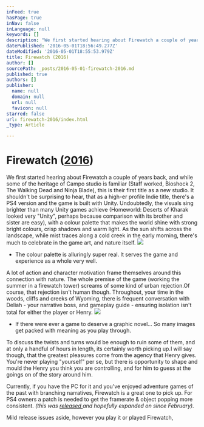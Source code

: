 ```yaml
---
inFeed: true
hasPage: true
inNav: false
inLanguage: null
keywords: []
description: "We first started hearing about Firewatch a couple of years back, and while some of the heritage of Campo studio is familiar (Staff worked, Bioshock 2, The Walking Dead and Ninja Blade), this is their first title as a new studio. It shouldn't be surprising to hear, that as a high-er profile Indie title, there's a PS4 version and the game is built with Unity. Undoubtedly, the visuals sing brighter than many Unity games achieve (Homeworld: Deserts of Kharak looked very \"Unity\", perhaps because comparison with its brother and sister are easy), with a colour palette that makes the world shine with strong bright colours, crisp shadows and warm light. As the sun shifts across the landscape, while mist traces along a cold creek in the early morning, there's much to celebrate in the game art, and nature itself."
datePublished: '2016-05-01T18:56:49.277Z'
dateModified: '2016-05-01T18:55:53.979Z'
title: Firewatch (2016)
author: []
sourcePath: _posts/2016-05-01-firewatch-2016.md
published: true
authors: []
publisher:
  name: null
  domain: null
  url: null
  favicon: null
starred: false
url: firewatch-2016/index.html
_type: Article

---
```

# Firewatch ([2016][0])

We first started hearing about Firewatch a couple of years back, and while some of the heritage of Campo studio is familiar (Staff worked, Bioshock 2, The Walking Dead and Ninja Blade), this is their first title as a new studio. It shouldn't be surprising to hear, that as a high-er profile Indie title, there's a PS4 version and the game is built with Unity. Undoubtedly, the visuals sing brighter than many Unity games achieve (Homeworld: Deserts of Kharak looked very "Unity", perhaps because comparison with its brother and sister are easy), with a colour palette that makes the world shine with strong bright colours, crisp shadows and warm light. As the sun shifts across the landscape, while mist traces along a cold creek in the early morning, there's much to celebrate in the game art, and nature itself.
![](https://the-grid-user-content.s3-us-west-2.amazonaws.com/2021b156-765f-4f74-aeab-6c1d7c08ad8e.jpg)

* The colour palette is alluringly super real. It serves the game and experience as a whole very well.

A lot of action and character motivation frame themselves around this connection with nature. The whole premise of the game (working the summer in a firewatch tower) screams of some kind of urban rejection.Of course, that rejection isn't human though. Throughout, your time in the woods, cliffs and creeks of Wyoming, there is frequent conversation with Deliah - your narrative boss, and gameplay guide - ensuring isolation isn't total for either the player or Henry.
![](https://the-grid-user-content.s3-us-west-2.amazonaws.com/0fd0b02b-d3d4-40d2-9979-a969beefac6e.jpg)

* If there were ever a game to deserve a graphic novel... So many images get packed with meaning as you play through.

To discuss the twists and turns would be enough to ruin some of them, and at only a handful of hours in length, its certainly worth picking up.I will say though, that the greatest pleasures come from the agency that Henry gives. You're never playing "yourself" per se, but there is opportunity to shape and mould the Henry you think you are controlling, and for him to guess at the goings on of the story around him. 

Currently, if you have the PC for it and you've enjoyed adventure games of the past with branching narratives, Firewatch is a great one to pick up. For PS4 owners a patch is needed to get the framerate & object popping more consistent. _(this was [released ][1]and hopefully expanded on since February)._

Mild release issues aside, however you play it or played Firewatch, 

[0]: http://www.imdb.com/title/tt4785654
[1]: http://www.eurogamer.net/articles/2016-02-19-firewatch-ps4-patch-1-02-improves-framerate-and-draw-distance